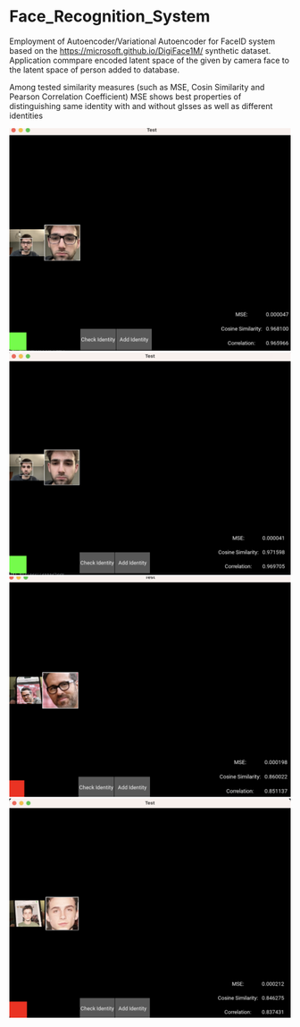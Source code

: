 # Face_Recognition_System
Employment of Autoencoder/Variational Autoencoder for FaceID system based on the https://microsoft.github.io/DigiFace1M/ synthetic dataset. Application commpare encoded latent space of the given by camera face to the latent space of person added to database. 

Among tested similarity measures (such as MSE, Cosin Similarity and Pearson Correlation Coefficient) MSE shows best properties of distinguishing same identity with and without glsses as well as different identities

![Database identity with glasses](graphics/me_glasses.png)
![Database identity without glasses](graphics/me_noglasses.png)
![Identity out of database identity with glasses](graphics/celebrity_glasses.png)
![Identity out of database identity without glasses](graphics/celebrity_noglasses.png)
